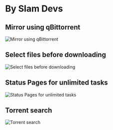 # By Slam Devs
## Mirror using qBittorrent
![Mirror using qBittorrent](https://telegra.ph/file/c45f0450471c96ad5cd53.jpg)
## Select files before downloading
![Select files before downloading](https://telegra.ph/file/78dea2c82c8caf815f24f.jpg)
## Status Pages for unlimited tasks
![Status Pages for unlimited tasks](https://telegra.ph/file/a13bb61651ac1c66087d6.jpg)
## Torrent search
![Torrent search](https://telegra.ph/file/5a97242b8be0868c6b407.jpg)